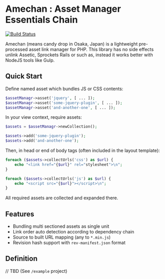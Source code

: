 # Amechan : Asset Manager Essentials Chain

[![Build Status](https://travis-ci.org/LapazPhp/Amechan.svg?branch=master)](https://travis-ci.org/LapazPhp/Amechan)

Amechan (means candy drop in Osaka, Japan) is a lightweight pre-processed asset link manager for PHP.
This library has no side effects unlink Assetic, Sprockets Rails or such as, instead it works better with NodeJS tools like Gulp.

## Quick Start

Define named asset which bundles JS or CSS contents:

```php
$assetManagr->asset('jquery', [ ... ]);
$assetManagr->asset('some-jquery-plugin', [ ... ]);
$assetManagr->asset('and-another-one', [ ... ]);
```

In your view context, require assets:

```php
$assets = $assetManagr->newCollection();

$assets->add('some-jquery-plugin');
$assets->add('and-another-one');
```

Then, in head or end of body tags (often included in the layout template):

```php
foreach ($assets->collectUrls('css') as $url) {
    echo "<link href="{$url}" rel="stylesheet">\n";
}

foreach ($assets->collectUrls('js') as $url) {
    echo "<script src="{$url}"></script>\n";
}
```

All required assets are collected and expanded there.

## Features

- Bundling multi sectioned assets as single unit
- Link order auto detection according to dependency chain
- Source to built URL mapping (any to `*.min.js`)
- Revision hash support with `rev-manifest.json` format

## Definition

// TBD (See `/example` project)
